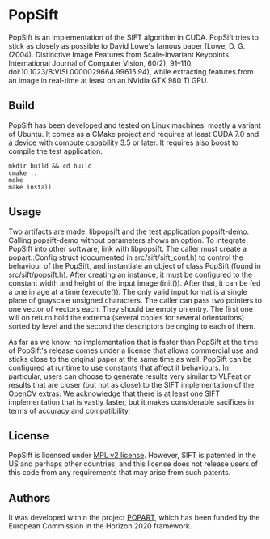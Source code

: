 PopSift
=======

PopSift is an implementation of the SIFT algorithm in CUDA.
PopSift tries to stick as closely as possible to David Lowe's famous paper (Lowe, D. G. (2004). Distinctive Image Features from Scale-Invariant Keypoints. International Journal of Computer Vision, 60(2), 91–110. doi:10.1023/B:VISI.0000029664.99615.94), while extracting features from an image in real-time at least on an NVidia GTX 980 Ti GPU.

Build
-----

PopSift has been developed and tested on Linux machines, mostly a variant of Ubuntu. It comes as a CMake project and requires at least CUDA 7.0 and a device with compute capability 3.5 or later. It requires also boost to compile the test application.

```
mkdir build && cd build
cmake ..
make
make install
```

Usage
-----

Two artifacts are made: libpopsift and the test application popsift-demo. Calling popsift-demo without parameters shows an option. To integrate PopSift into other software, link with libpopsift.
The caller must create a popart::Config struct (documented in src/sift/sift_conf.h) to control the behaviour of the PopSift, and instantiate an object of class PopSift (found in src/sift/popsift.h). After creating an instance, it must be configured to the constant width and height of the input image (init()). After that, it can be fed a one image at a time (execute()). The only valid input format is a single plane of grayscale unsigned characters. The caller can pass two pointers to one vector of vectors each. They should be empty on entry. The first one will on return hold the extrema (several copies for several orientations) sorted by level and the second the descriptors belonging to each of them.

As far as we know, no implementation that is faster than PopSift at the time of PopSift's release comes under a license that allows commercial use and sticks close to the original paper at the same time as well. PopSift can be configured at runtime to use constants that affect it behaviours. In particular, users can choose to generate results very similar to VLFeat or results that are closer (but not as close) to the SIFT implementation of the OpenCV extras. We acknowledge that there is at least one SIFT implementation that is vastly faster, but it makes considerable sacifices in terms of accuracy and compatibility.

License
-------

PopSift is licensed under [MPL v2 license](LICENSE.md).
However, SIFT is patented in the US and perhaps other countries, and this license does not release users of this code from any requirements that may arise from such patents.

Authors
-------

It was developed within the project [POPART](http://www.popartproject.eu), which has been funded by the European Commission in the Horizon 2020 framework.
